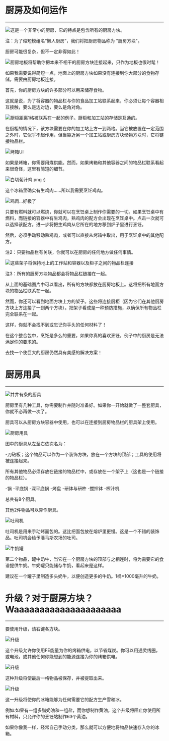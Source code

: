 # 厨房及如何运作
___

![这是一个非常小的厨房，它的特点是包含所有的厨房方块。](basickitchen.png)

注：为了缩短模组名“懒人厨房”，我们将把厨房物品称为 "厨房方块"。

厨房可能很复杂，但不一定非得如此！

![厨房地板将帮助你把本来不相干的厨房方块连接起来，只作为地板也很时髦！](kitchenfloor.png)

如果我需要说得简短一点，地面上的厨房方块如果没有连接到你大部分的食物存储，需要由厨房地板连接。

首先，你的厨房方块的许多部分可以用来储存食物。

这就是说，为了将容器的物品栏与你的食品加工站联系起来，你必须让每个容器相互接触，要么是边对边，要么是角对角。

![厨柜距离1格被联系在一起的例子。厨柜和加工站的存储是互通的。](kitchencabinet.png)

在厨柜的情况下，该方块需要在你的加工站上方一到两格。当它被放置在一定范围之外时，它似乎不起作用，但当靠近另一个加工站或厨房方块储物方块时，它将链接物品栏。

![烤箱UI](cookingoven.png)

如果是烤箱，你需要用煤供能。然而，如果烤箱和其他容器之间的物品栏联系看起来很奇怪，这里有简短的细节。

![白切葡汁鸡.png :)](coldchicken.png)

这个冰箱里确实有生鸡肉......所以我需要烹饪鸡肉。

![鸡肉...好极了](chicken.png)

只要有燃料就可以燃烧，你就可以在烹饪桌上制作你需要的一切。如果烹饪桌中有燃料，而链接的容器中有生鸡肉，熟鸡肉的配方会出现在烹饪桌中。点击一次就可以选择该配方。进一步将把生鸡肉从它所在的地方移到炉子里进行烹饪。

然后，必须手动移动熟鸡肉，或者可以直接从烤箱中取出，用于烹饪桌中的其他配方。

注2：只要物品栏有关联，你就可以在厨房的任何地方做任何事情。

![这些架子将保持地上的工作站和容器以及柜子之间的物品栏连接](linkinginventories.png)

注3：所有的厨房方块物品都会将物品栏链接在一起。

从上面的基础图片中可以看出，所有的方块都放在厨房地板上。这将把所有地面方块的物品栏联系在一起。

然而，你还可以看到地面方块上方的架子。这些将连接厨柜（因为它们在其他厨房方块上方连接了一到两个方块）。把架子看成是一种预防措施，以确保所有物品栏完全联系在一起。

这样，你就不会找不到或忘记你手头的任何材料了！

在这个整合包中，烹饪是多么的重要，如果你真的喜欢烹饪，例子中的厨房是无法满足你的要求的。

去找一个使巨大的厨房仍然具有美感的解决方案！

# 厨房用具
___

![井井有条的厨具](kitchentoolsnumbered.png)

厨房里有几种工具，你需要制作并随时准备好。如果你一开始就做了一整套厨具，你就不必再做一次了。

厨具可以从厨房方块容器中使用，也可以在连接到厨房物品栏的厨具架上使用。

![厨房用具](kitchentools.png)

图中的厨具从左至右依次名为：

-刀砧板；这个物品可以作为一个装饰方块，放在一个方块的顶部；工具的使用将被连接起来。

所有其他物品必须存放在链接的物品栏中，或存放在一个架子上（这也是一个链接的物品栏）。

-锅
-平底锅
-深平底锅
-烤盘
-研钵与研杵
-搅拌钵
-榨汁机

总共有8个厨具。

其他2件物品可以算作厨具。

![吐司机](toaster.png)

吐司机是用来手动烤面包的。这比把面包放在熔炉里更慢。这是一个不错的装饰品。吐司机会给予潘马斯农场的吐司。

![牛奶罐](milkjar.png)

第二个物品，罐中奶牛，当它在一个厨房方块的顶部与之相连时，将为需要它的食谱提供牛奶。牛奶罐只能储存牛奶，看起来是这样。

建议在一个罐子里制造多头奶牛，以便创造更多的牛奶。1桶=1000毫升的牛奶。

# 升级？对于厨房方块？Waaaaaaaaaaaaaaaaaaaaa
___

要使用升级，请右键各方块。

![升级](upgrade1.png)

这个升级允许你使用FE能量为你的烤箱供电，以节省煤炭。你可以用通灵线圈，或电池，或其他任何你能想到的能源连接为你的烤箱供电。

![升级](upgrade2.png)

这种升级将使最后一格物品被保存，并被提取出来。

![升级](upgrade3.png)

这一升级将使你的冰箱能够为任何需要它的配方生产雪和冰。

例如:如果有一组多脂奶油和一组盐，而你想制作黄油，这个升级将阻止你使用所有材料，只允许你的烹饪站制作63个黄油。

如果你像我一样，经常自己手动分类，那么就可以方便地将物品快速存入你的冰箱。
